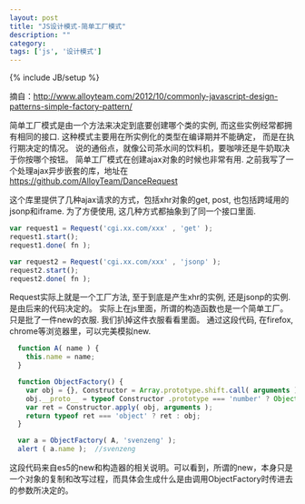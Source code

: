 ```yaml
---
layout: post
title: "JS设计模式-简单工厂模式"
description: ""
category: 
tags: ['js', '设计模式']
---
```

{% include JB/setup %}

摘自：http://www.alloyteam.com/2012/10/commonly-javascript-design-patterns-simple-factory-pattern/

简单工厂模式是由一个方法来决定到底要创建哪个类的实例, 而这些实例经常都拥有相同的接口. 这种模式主要用在所实例化的类型在编译期并不能确定， 而是在执行期决定的情况。 说的通俗点，就像公司茶水间的饮料机，要咖啡还是牛奶取决于你按哪个按钮。
简单工厂模式在创建ajax对象的时候也非常有用.
之前我写了一个处理ajax异步嵌套的库，地址在 https://github.com/AlloyTeam/DanceRequest

<!--more-->
这个库里提供了几种ajax请求的方式，包括xhr对象的get, post, 也包括跨域用的jsonp和iframe. 为了方便使用, 这几种方式都抽象到了同一个接口里面.

```js
var request1 = Request('cgi.xx.com/xxx' , 'get' );
request1.start();
request1.done( fn );

var request2 = Request('cgi.xx.com/xxx' , 'jsonp' );
request2.start();
request2.done( fn );
```

Request实际上就是一个工厂方法, 至于到底是产生xhr的实例, 还是jsonp的实例. 是由后来的代码决定的。
实际上在js里面，所谓的构造函数也是一个简单工厂。只是批了一件new的衣服. 我们扒掉这件衣服看看里面。
通过这段代码, 在firefox, chrome等浏览器里，可以完美模拟new.

```js
  function A( name ) {
    this.name = name;
  }

  function ObjectFactory() {
    var obj = {}, Constructor = Array.prototype.shift.call( arguments );
    obj.__proto__ = typeof Constructor .prototype === 'number' ? Object.prototype : Constructor.prototype;
    var ret = Constructor.apply( obj, arguments );
    return typeof ret === 'object' ? ret : obj;
  }

  var a = ObjectFactory( A, 'svenzeng' );
  alert ( a.name );  //svenzeng
```

这段代码来自es5的new和构造器的相关说明。可以看到，所谓的new，本身只是一个对象的复制和改写过程，而具体会生成什么是由调用ObjectFactory时传进去的参数所决定的。